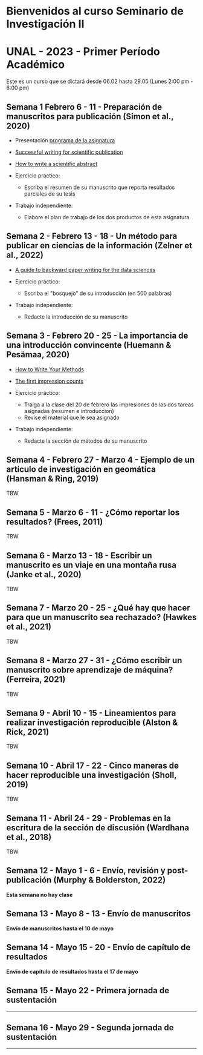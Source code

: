 # Bienvenidos al curso Seminario de Investigación II
# UNAL - 2023 - Primer Período Académico 

Este es un curso que se dictará desde 06.02 hasta 29.05   (Lunes 2:00 pm - 6:00 pm)

## Semana 1  Febrero 6 - 11 - Preparación de manuscritos para publicación (Simon et al., 2020)

- Presentación  [programa de la asignatura](https://drive.google.com/file/d/1pR2yC7B50UT7M5tbgHWQC-VgY6i9HgUg/view?usp=share_link)

- [Successful writing for scientific publication](https://drive.google.com/file/d/1Lc3WxSdp8z65PSdhYEb7MeWmB47389Ex/view?usp=share_link)

- [How to write a scientific abstract](https://drive.google.com/file/d/1hdG-5uHmMPwnhSUEQ-fQA1Z6wLRmMIUb/view?usp=sharing)

- Ejercicio práctico:
  -	Escriba el resumen de su manuscrito que reporta resultados parciales de su tesis

- Trabajo independiente:
  -	Elabore el plan de trabajo de los dos productos de esta asignatura

## Semana 2 - Febrero 13 - 18 - Un método para publicar en ciencias de la información (Zelner et al., 2022)


- [A guide to backward paper writing for the data sciences](https://drive.google.com/file/d/1lffk-LpQhmy5x5neQ8WANgFiwK_4TOZG/view?usp=sharing)

- Ejercicio práctico:
  -	Escriba el "bosquejo" de su introducción (en 500 palabras)

- Trabajo independiente:
  -	Redacte la introducción de su manuscrito
 
## Semana 3 - Febrero 20 - 25 - La importancia de una introducción convincente (Huemann  & Pesämaa, 2020)

- [How to Write Your Methods](https://plos.org/resource/how-to-write-your-methods/)
- [The first impression counts](https://drive.google.com/file/d/1UUCB5sdbJoxUdEy7nK_ZBplZLV0WCvVZ/view?usp=sharing)

- Ejercicio práctico:
  - Traiga a la clase del 20 de febrero las impresiones de las dos tareas asignadas (resumen e introduccion)
  -	Revise el material que le sea asignado

- Trabajo independiente:
  -	Redacte la sección de métodos de su manuscrito

## Semana 4 - Febrero 27 - Marzo 4 - Ejemplo de un artículo de investigación en geomática (Hansman & Ring, 2019)

TBW

## Semana 5 - Marzo 6 - 11 - ¿Cómo reportar los resultados?   (Frees, 2011) 

TBW

## Semana 6 - Marzo 13 - 18 - Escribir un manuscrito es un viaje en una montaña rusa (Janke et al., 2020)

TBW

## Semana 7 - Marzo 20 - 25 - ¿Qué hay que hacer para que un manuscrito sea rechazado? (Hawkes et al., 2021)

TBW
 
## Semana 8 - Marzo 27 - 31 - ¿Cómo escribir un manuscrito sobre aprendizaje de máquina? (Ferreira, 2021)

TBW

## Semana 9 - Abril 10 - 15 - Lineamientos para realizar investigación reproducible (Alston & Rick, 2021)

TBW
 
## Semana 10 - Abril 17 - 22 - Cinco maneras de hacer reproducible una investigación (Sholl, 2019)

TBW

## Semana 11 - Abril 24 - 29 - Problemas en la escritura de la sección de discusión (Wardhana et al., 2018)

TBW

## Semana 12 - Mayo  1 - 6 - Envío, revisión y post-publicación (Murphy & Bolderston, 2022)

**Esta semana no hay clase**

## Semana 13 - Mayo 8 - 13 - Envío de manuscritos 

**Envío de manuscritos hasta el 10 de mayo**

## Semana 14 - Mayo 15 - 20 - Envío de capítulo de resultados

**Envío de capítulo de resultados hasta el 17 de mayo**

## Semana 15 - Mayo 22 - Primera jornada de sustentación

****

## Semana 16 - Mayo 29 - Segunda jornada de sustentación

****


  



